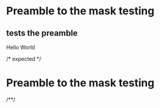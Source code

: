 # Preamble to the mask testing

## tests the preamble
Hello World

/* expected */
# Preamble to the mask testing
/**/